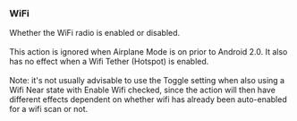 ### WiFi

Whether the WiFi radio is enabled or disabled.\
\
This action is ignored when Airplane Mode is on prior to Android 2.0. It
also has no effect when a Wifi Tether (Hotspot) is enabled.\
\
Note: it\'s not usually advisable to use the Toggle setting when also
using a Wifi Near state with Enable Wifi checked, since the action will
then have different effects dependent on whether wifi has already been
auto-enabled for a wifi scan or not.
